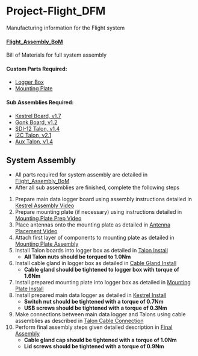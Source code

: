 # Project-Flight_DFM
Manufacturing information for the Flight system 

#### [Flight_Assembly_BoM](Flight_Assembly_BoM.csv)
Bill of Materials for full system assembly 

#### Custom Parts Required:
- [Logger Box](./Box)
- [Mounting Plate](./Box)

#### Sub Assemblies Required:
- [Kestrel Board, v1.7](https://github.com/gemsiot/DFM_-_Kestrel)
- [Gonk Board, v1.2](https://github.com/gemsiot/DFM_-_Gonk-18650-1S3P)
- [SDI-12 Talon, v1.4](https://github.com/gemsiot/DFM_-_Talon-SDI12)
- [I2C Talon, v2.1](https://github.com/gemsiot/DFM_-_Talon-I2C)
- [Aux Talon, v1.4](https://github.com/gemsiot/DFM_-_Talon-Aux)

## System Assembly

- All parts required for system assembly are detailed in [Flight_Assembly_BoM](Flight_Assembly_BoM.csv)
- After all sub assemblies are finished, complete the following steps 
1. Prepare main data logger board using assembly instructions detailed in [Kestrel Assembly Video](https://drive.google.com/open?id=1bD3Pa5R_5ufvpw4cUTz-tKCreJj2a7cN&authuser=schu3119%40umn.edu&usp=drive_fs)
2. Prepare mounting plate (if necessary) using instructions detailed in [Mounting Plate Prep Video](https://drive.google.com/open?id=1bFxcQoePnDuSZhUtLkiAZ8WnBKMtT0PU&authuser=schu3119%40umn.edu&usp=drive_fs)
3. Place antennas onto the mounting plate as detailed in [Antenna Placement Video](https://drive.google.com/open?id=1bRhHP4KZSppHAmR2KgFZIg572g8hdObi&authuser=schu3119%40umn.edu&usp=drive_fs)
4. Attach first layer of components to mounting plate as detailed in [Mounting Plate Assembly](https://drive.google.com/open?id=1bT006Io6QUtz_VcvTtEhTx-1zirhanhX&authuser=schu3119%40umn.edu&usp=drive_fs)
5. Install Talon boards into logger box as detailed in [Talon Install](https://drive.google.com/open?id=1bXs4N-supN-SKw3k3KqC6i_FpCVYv-39&authuser=schu3119%40umn.edu&usp=drive_fs)
	- __All Talon nuts should be torqued to 1.0Nm__
6. Install cable gland in logger box as detailed in [Cable Gland Install](https://drive.google.com/open?id=1baKlFoLFSimpsM3mUY0MrUyb_E4Ifo47&authuser=schu3119%40umn.edu&usp=drive_fs)
	- __Cable gland should be tightened to logger box with torque of 1.6Nm__
7. Install prepared mounting plate into logger box as detailed in [Mounting Plate Install](https://drive.google.com/open?id=1aQjAO0VGxeccukH69H0SHO_HMsZDXyN0&authuser=schu3119%40umn.edu&usp=drive_fs)
8. Install prepared main data logger as detailed in [Kestrel Install](https://drive.google.com/open?id=1aqM2ey-8seV0-pxXx1Z-ZSsXYQLJVgyQ&authuser=schu3119%40umn.edu&usp=drive_fs)
	- __Switch nut should be tightened with a torque of 0.7Nm__
	- __USB screws should be tightened with a torque of 0.3Nm__
9. Make connections between main data logger and Talons using cable assemblies as described in [Talon Cable Connection](https://drive.google.com/open?id=1b7LckyKWHlNqdWrOU5_O6cfOPqYJ8c6I&authuser=schu3119%40umn.edu&usp=drive_fs)
10. Perform final assembly steps given detailed description in [Final Assembly](https://drive.google.com/open?id=1bCYssfYtOqvqFnKVWkBEIiFjV94_6-FX&authuser=schu3119%40umn.edu&usp=drive_fs)
	- __Cable gland cap should be tightened with a torque of 1.0Nm__
	- __Lid screws should be tightened with a torque of 0.9Nm__

